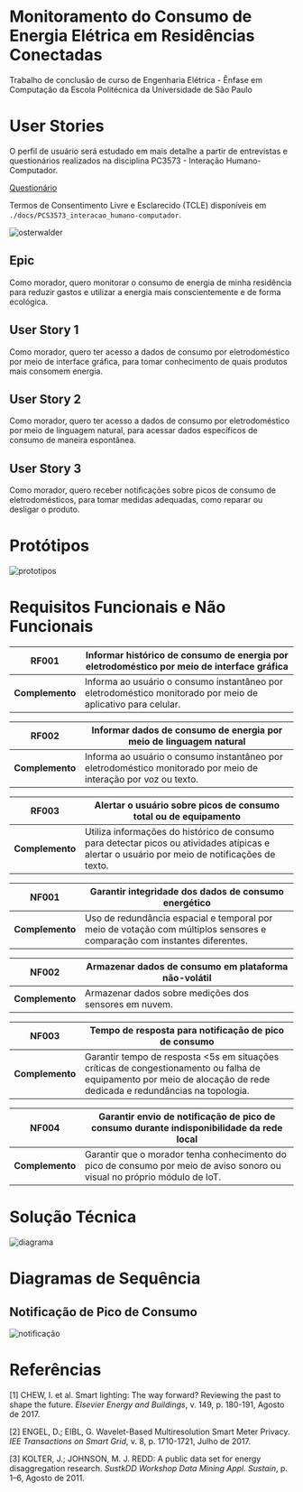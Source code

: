 # Monitoramento do Consumo de Energia Elétrica em Residências Conectadas
Trabalho de conclusão de curso de Engenharia Elétrica - Ênfase em Computação da Escola Politécnica da Universidade de São Paulo

# User Stories
O perfil de usuário será estudado em mais detalhe a partir de entrevistas e questionários realizados na disciplina PC3573 - Interação Humano-Computador.

[Questionário](https://docs.google.com/forms/d/e/1FAIpQLSfyrXTJedKPBy6NqAOHyjfxiP8AmgNV_f49gKbso5usTrKHXw/viewform)

Termos de Consentimento Livre e Esclarecido (TCLE) disponíveis em `./docs/PCS3573_interacao_humano-computador`.

![osterwalder](doc/PCS3553_laboratorio_engenharia_software_II/osterwalder.jpg)

## Epic
Como morador, quero monitorar o consumo de energia de minha residência para reduzir gastos e utilizar a energia mais conscientemente e de forma ecológica.

## User Story 1
Como morador, quero ter acesso a dados de consumo por eletrodoméstico por meio de interface gráfica, para tomar conhecimento de quais produtos mais consomem energia.

## User Story 2
Como morador, quero ter acesso a dados de consumo por eletrodoméstico por meio de linguagem natural, para acessar dados específicos de consumo de maneira espontânea.

## User Story 3
Como morador, quero receber notificações sobre picos de consumo de eletrodomésticos, para tomar medidas adequadas, como reparar ou desligar o produto.

# Protótipos
![prototipos](doc/PCS3553_laboratorio_engenharia_software_II/prototipos.jpg)

# Requisitos Funcionais e Não Funcionais
RF001 | Informar histórico de consumo de energia por eletrodoméstico por meio de interface gráfica
--- | ---
**Complemento** | Informa ao usuário o consumo instantâneo por eletrodoméstico monitorado por meio de aplicativo para celular.

RF002 | Informar dados de consumo de energia por meio de linguagem natural
--- | ---
**Complemento** | Informa ao usuário o consumo instantâneo por eletrodoméstico monitorado por meio de interação por voz ou texto.

RF003 | Alertar o usuário sobre picos de consumo total ou de equipamento
--- | ---
**Complemento** | Utiliza informações do histórico de consumo para detectar picos ou atividades atípicas e alertar o usuário por meio de notificações de texto.

NF001 | Garantir integridade dos dados de consumo energético
--- | ---
**Complemento** | Uso de redundância espacial e temporal por meio de votação com múltiplos sensores e comparação com instantes diferentes.

NF002 | Armazenar dados de consumo em plataforma não-volátil
--- | ---
**Complemento** | Armazenar dados sobre medições dos sensores em nuvem.

NF003 | Tempo de resposta para notificação de pico de consumo
--- | ---
**Complemento** | Garantir tempo de resposta <5s em situações críticas de congestionamento ou falha de equipamento por meio de alocação de rede dedicada e redundâncias na topologia.

NF004 | Garantir envio de notificação de pico de consumo durante indisponibilidade da rede local
--- | ---
**Complemento** | Garantir que o morador tenha conhecimento do pico de consumo por meio de aviso sonoro ou visual no próprio módulo de IoT.

# Solução Técnica
![diagrama](doc/PCS3553_laboratorio_engenharia_software_II/diagrama.jpg)

# Diagramas de Sequência
## Notificação de Pico de Consumo
![notificação](doc/PCS3553_laboratorio_engenharia_software_II/sd_notificacao.jpg)

# Referências
[1] CHEW, I. et al. Smart lighting: The way forward? Reviewing the past to shape the future. *Elsevier Energy and Buildings*, v. 149, p. 180-191, Agosto de 2017.

[2] ENGEL, D.; EIBL, G. Wavelet-Based Multiresolution Smart Meter Privacy. *IEE Transactions on Smart Grid*, v. 8, p. 1710-1721, Julho de 2017.

[3] KOLTER, J.; JOHNSON, M. J. REDD: A public data set for energy disaggregation research. *SustkDD Workshop Data Mining Appl. Sustain*, p. 1–6, Agosto de 2011.